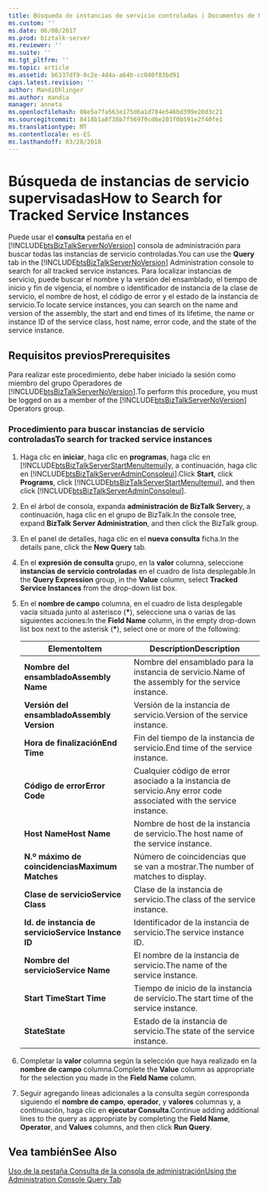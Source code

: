 ```yaml
---
title: Búsqueda de instancias de servicio controladas | Documentos de Microsoft
ms.custom: ''
ms.date: 06/08/2017
ms.prod: biztalk-server
ms.reviewer: ''
ms.suite: ''
ms.tgt_pltfrm: ''
ms.topic: article
ms.assetid: b6337df9-8c2e-4d4a-a64b-cc040f83bd91
caps.latest.revision: ''
author: MandiOhlinger
ms.author: mandia
manager: anneta
ms.openlocfilehash: 08e5a7fa563e175d6a1d784e546bd399e20d3c21
ms.sourcegitcommit: 8418b1a8f38b7f56979cd6e203f0b591e2f40fe1
ms.translationtype: MT
ms.contentlocale: es-ES
ms.lasthandoff: 03/28/2018
---
```

# <a name="how-to-search-for-tracked-service-instances"></a><span data-ttu-id="60f33-102">Búsqueda de instancias de servicio supervisadas</span><span class="sxs-lookup"><span data-stu-id="60f33-102">How to Search for Tracked Service Instances</span></span>
<span data-ttu-id="60f33-103">Puede usar el **consulta** pestaña en el [!INCLUDE[btsBizTalkServerNoVersion](../includes/btsbiztalkservernoversion-md.md)] consola de administración para buscar todas las instancias de servicio controladas.</span><span class="sxs-lookup"><span data-stu-id="60f33-103">You can use the **Query** tab in the [!INCLUDE[btsBizTalkServerNoVersion](../includes/btsbiztalkservernoversion-md.md)] Administration console to search for all tracked service instances.</span></span> <span data-ttu-id="60f33-104">Para localizar instancias de servicio, puede buscar el nombre y la versión del ensamblado, el tiempo de inicio y fin de vigencia, el nombre o identificador de instancia de la clase de servicio, el nombre de host, el código de error y el estado de la instancia de servicio.</span><span class="sxs-lookup"><span data-stu-id="60f33-104">To locate service instances, you can search on the name and version of the assembly, the start and end times of its lifetime, the name or instance ID of the service class, host name, error code, and the state of the service instance.</span></span>  
  
## <a name="prerequisites"></a><span data-ttu-id="60f33-105">Requisitos previos</span><span class="sxs-lookup"><span data-stu-id="60f33-105">Prerequisites</span></span>  
 <span data-ttu-id="60f33-106">Para realizar este procedimiento, debe haber iniciado la sesión como miembro del grupo Operadores de [!INCLUDE[btsBizTalkServerNoVersion](../includes/btsbiztalkservernoversion-md.md)].</span><span class="sxs-lookup"><span data-stu-id="60f33-106">To perform this procedure, you must be logged on as a member of the [!INCLUDE[btsBizTalkServerNoVersion](../includes/btsbiztalkservernoversion-md.md)] Operators group.</span></span>  
  
### <a name="to-search-for-tracked-service-instances"></a><span data-ttu-id="60f33-107">Procedimiento para buscar instancias de servicio controladas</span><span class="sxs-lookup"><span data-stu-id="60f33-107">To search for tracked service instances</span></span>  
  
1.  <span data-ttu-id="60f33-108">Haga clic en **iniciar**, haga clic en **programas**, haga clic en [!INCLUDE[btsBizTalkServerStartMenuItemui](../includes/btsbiztalkserverstartmenuitemui-md.md)]y, a continuación, haga clic en [!INCLUDE[btsBizTalkServerAdminConsoleui](../includes/btsbiztalkserveradminconsoleui-md.md)].</span><span class="sxs-lookup"><span data-stu-id="60f33-108">Click **Start**, click **Programs**, click [!INCLUDE[btsBizTalkServerStartMenuItemui](../includes/btsbiztalkserverstartmenuitemui-md.md)], and then click [!INCLUDE[btsBizTalkServerAdminConsoleui](../includes/btsbiztalkserveradminconsoleui-md.md)].</span></span>  
  
2.  <span data-ttu-id="60f33-109">En el árbol de consola, expanda **administración de BizTalk Server**y, a continuación, haga clic en el grupo de BizTalk.</span><span class="sxs-lookup"><span data-stu-id="60f33-109">In the console tree, expand **BizTalk Server Administration**, and then click the BizTalk group.</span></span>  
  
3.  <span data-ttu-id="60f33-110">En el panel de detalles, haga clic en el **nueva consulta** ficha.</span><span class="sxs-lookup"><span data-stu-id="60f33-110">In the details pane, click the **New Query** tab.</span></span>  
  
4.  <span data-ttu-id="60f33-111">En el **expresión de consulta** grupo, en la **valor** columna, seleccione **instancias de servicio controladas** en el cuadro de lista desplegable.</span><span class="sxs-lookup"><span data-stu-id="60f33-111">In the **Query Expression** group, in the **Value** column, select **Tracked Service Instances** from the drop-down list box.</span></span>  
  
5.  <span data-ttu-id="60f33-112">En el **nombre de campo** columna, en el cuadro de lista desplegable vacía situada junto al asterisco (**\***), seleccione una o varias de las siguientes acciones:</span><span class="sxs-lookup"><span data-stu-id="60f33-112">In the **Field Name** column, in the empty drop-down list box next to the asterisk (**\***), select one or more of the following:</span></span>  
  
    |<span data-ttu-id="60f33-113">Elemento</span><span class="sxs-lookup"><span data-stu-id="60f33-113">Item</span></span>|<span data-ttu-id="60f33-114">Description</span><span class="sxs-lookup"><span data-stu-id="60f33-114">Description</span></span>|  
    |----------|-----------------|  
    |<span data-ttu-id="60f33-115">**Nombre del ensamblado**</span><span class="sxs-lookup"><span data-stu-id="60f33-115">**Assembly Name**</span></span>|<span data-ttu-id="60f33-116">Nombre del ensamblado para la instancia de servicio.</span><span class="sxs-lookup"><span data-stu-id="60f33-116">Name of the assembly for the service instance.</span></span>|  
    |<span data-ttu-id="60f33-117">**Versión del ensamblado**</span><span class="sxs-lookup"><span data-stu-id="60f33-117">**Assembly Version**</span></span>|<span data-ttu-id="60f33-118">Versión de la instancia de servicio.</span><span class="sxs-lookup"><span data-stu-id="60f33-118">Version of the service instance.</span></span>|  
    |<span data-ttu-id="60f33-119">**Hora de finalización**</span><span class="sxs-lookup"><span data-stu-id="60f33-119">**End Time**</span></span>|<span data-ttu-id="60f33-120">Fin del tiempo de la instancia de servicio.</span><span class="sxs-lookup"><span data-stu-id="60f33-120">End time of the service instance.</span></span>|  
    |<span data-ttu-id="60f33-121">**Código de error**</span><span class="sxs-lookup"><span data-stu-id="60f33-121">**Error Code**</span></span>|<span data-ttu-id="60f33-122">Cualquier código de error asociado a la instancia de servicio.</span><span class="sxs-lookup"><span data-stu-id="60f33-122">Any error code associated with the service instance.</span></span>|  
    |<span data-ttu-id="60f33-123">**Host Name**</span><span class="sxs-lookup"><span data-stu-id="60f33-123">**Host Name**</span></span>|<span data-ttu-id="60f33-124">Nombre de host de la instancia de servicio.</span><span class="sxs-lookup"><span data-stu-id="60f33-124">The host name of the service instance.</span></span>|  
    |<span data-ttu-id="60f33-125">**N.º máximo de coincidencias**</span><span class="sxs-lookup"><span data-stu-id="60f33-125">**Maximum Matches**</span></span>|<span data-ttu-id="60f33-126">Número de coincidencias que se van a mostrar.</span><span class="sxs-lookup"><span data-stu-id="60f33-126">The number of matches to display.</span></span>|  
    |<span data-ttu-id="60f33-127">**Clase de servicio**</span><span class="sxs-lookup"><span data-stu-id="60f33-127">**Service Class**</span></span>|<span data-ttu-id="60f33-128">Clase de la instancia de servicio.</span><span class="sxs-lookup"><span data-stu-id="60f33-128">The class of the service instance.</span></span>|  
    |<span data-ttu-id="60f33-129">**Id. de instancia de servicio**</span><span class="sxs-lookup"><span data-stu-id="60f33-129">**Service Instance ID**</span></span>|<span data-ttu-id="60f33-130">Identificador de la instancia de servicio.</span><span class="sxs-lookup"><span data-stu-id="60f33-130">The service instance ID.</span></span>|  
    |<span data-ttu-id="60f33-131">**Nombre del servicio**</span><span class="sxs-lookup"><span data-stu-id="60f33-131">**Service Name**</span></span>|<span data-ttu-id="60f33-132">El nombre de la instancia de servicio.</span><span class="sxs-lookup"><span data-stu-id="60f33-132">The name of the service instance.</span></span>|  
    |<span data-ttu-id="60f33-133">**Start Time**</span><span class="sxs-lookup"><span data-stu-id="60f33-133">**Start Time**</span></span>|<span data-ttu-id="60f33-134">Tiempo de inicio de la instancia de servicio.</span><span class="sxs-lookup"><span data-stu-id="60f33-134">The start time of the service instance.</span></span>|  
    |<span data-ttu-id="60f33-135">**State**</span><span class="sxs-lookup"><span data-stu-id="60f33-135">**State**</span></span>|<span data-ttu-id="60f33-136">Estado de la instancia de servicio.</span><span class="sxs-lookup"><span data-stu-id="60f33-136">The state of the service instance.</span></span>|  
  
6.  <span data-ttu-id="60f33-137">Completar la **valor** columna según la selección que haya realizado en la **nombre de campo** columna.</span><span class="sxs-lookup"><span data-stu-id="60f33-137">Complete the **Value** column as appropriate for the selection you made in the **Field Name** column.</span></span>  
  
7.  <span data-ttu-id="60f33-138">Seguir agregando líneas adicionales a la consulta según corresponda siguiendo el **nombre de campo**, **operador**, y **valores** columnas y, a continuación, haga clic en **ejecutar Consulta**.</span><span class="sxs-lookup"><span data-stu-id="60f33-138">Continue adding additional lines to the query as appropriate by completing the **Field Name**, **Operator**, and **Values** columns, and then click **Run Query**.</span></span>  
  
## <a name="see-also"></a><span data-ttu-id="60f33-139">Vea también</span><span class="sxs-lookup"><span data-stu-id="60f33-139">See Also</span></span>  
 [<span data-ttu-id="60f33-140">Uso de la pestaña Consulta de la consola de administración</span><span class="sxs-lookup"><span data-stu-id="60f33-140">Using the Administration Console Query Tab</span></span>](../core/using-the-administration-console-query-tab.md)